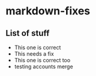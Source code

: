 # markdown-fixes

## List of stuff

- This one is correct
- This needs a fix
- This one is correct too
- testing accounts merge